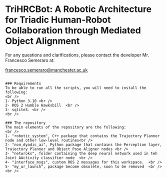 # TriHRCBot: A Robotic Architecture for Triadic Human-Robot Collaboration through Mediated Object Alignment

For any questions and clarifications, please contact the developer Mr. Francesco Semeraro at:

francesco.semeraro@manchester.ac.uk

```

### Requirements
To be able to run all the scripts, you will need to install the following:
<br />
1- Python 3.10 <br />
2- ROS 2 Humble Hawksbill  <br />
3- sqlite3. <br />
<br />

### The repository
The main elements of the repository are the following:
<br />
1- "robotic_system", C++ package that contains the Trajectory Planner node and other low-level routines<br />
2- "non_dyadic_ai", Python package that contains the Perception layer, Trajectory Planner and Object Pose Aligner nodes <br />
3- "netwroks", folder containing the deep neural network used in teh Joint AActivity classifier node  <br />
4- "interface_msgs", custom ROS 2 messages for this workspace.  <br />
5- "my_ur_launch", package become obsolete, soon to be removed  <br />
<br />

